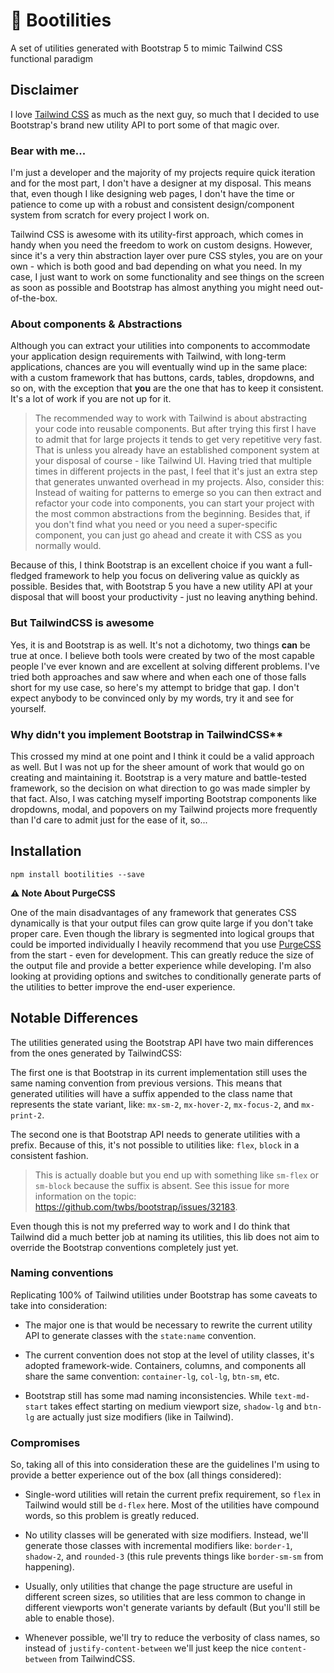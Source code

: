 # 🎿 Bootilities
A set of utilities generated with Bootstrap 5 to mimic Tailwind CSS functional paradigm

## Disclaimer

I love [Tailwind CSS](https://tailwindcss.com) as much as the next guy, so much that I decided to use Bootstrap's brand new utility API to port some of that magic over.

### Bear with me...

I'm just a developer and the majority of my projects require quick iteration and for the most part, I don't have a designer at my disposal.
This means that, even though I like designing web pages, I don't have the time or patience to come up with a robust and consistent design/component system from scratch for every project I work on.

Tailwind CSS is awesome with its utility-first approach, which comes in handy when you need the freedom to work on custom designs.
However, since it's a very thin abstraction layer over pure CSS styles, you are on your own - which is both good and bad depending on what you need.
In my case, I just want to work on some functionality and see things on the screen as soon as possible and Bootstrap has almost anything you might need out-of-the-box.

### About components & Abstractions

Although you can extract your utilities into components to accommodate your application design requirements with Tailwind, with long-term applications, chances are you will eventually wind up in the same place: with a custom framework that has buttons, cards, tables, dropdowns, and so on, with the exception that **you** are the one that has to keep it consistent. It's a lot of work if you are not up for it.

> The recommended way to work with Tailwind is about abstracting your code into reusable components. But after trying this first I have to admit that for large projects it tends to get very repetitive very fast. That is unless you already have an established component system at your disposal of course - like Tailwind UI. Having tried that multiple times in different projects in the past, I feel that it's just an extra step that generates unwanted overhead in my projects. Also, consider this: Instead of waiting for patterns to emerge so you can then extract and refactor your code into components, you can start your project with the most common abstractions from the beginning. Besides that, if you don't find what you need or you need a super-specific component, you can just go ahead and create it with CSS as you normally would.

Because of this, I think Bootstrap is an excellent choice if you want a full-fledged framework to help you focus on delivering value as quickly as possible. Besides that, with Bootstrap 5 you have a new utility API at your disposal that will boost your productivity - just no leaving anything behind.

### But TailwindCSS is awesome

Yes, it is and Bootstrap is as well. It's not a dichotomy, two things **can** be true at once. I believe both tools were created by two of the most capable people I've ever known and are excellent at solving different problems. I've tried both approaches and saw where and when each one of those falls short for my use case, so here's my attempt to bridge that gap. I don't expect anybody to be convinced only by my words, try it and see for yourself.

### Why didn't you implement Bootstrap in TailwindCSS**

This crossed my mind at one point and I think it could be a valid approach as well. But I was not up for the sheer amount of work that would go on creating and maintaining it. Bootstrap is a very mature and battle-tested framework, so the decision on what direction to go was made simpler by that fact. Also, I was catching myself importing Bootstrap components like dropdowns, modal, and popovers on my Tailwind projects more frequently than I'd care to admit just for the ease of it, so...

## Installation

```
npm install bootilities --save
```

**⚠️ Note About PurgeCSS**

One of the main disadvantages of any framework that generates CSS dynamically is that your output files can grow quite large if you don't take proper care. Even though the library is segmented into logical groups that could be imported individually I heavily recommend that you use [PurgeCSS](https://purgecss.com) from the start - even for development. This can greatly reduce the size of the output file and provide a better experience while developing. I'm also looking at providing options and switches to conditionally generate parts of the utilities to better improve the end-user experience.

## Notable Differences

The utilities generated using the Bootstrap API have two main differences from the ones generated by TailwindCSS: 

The first one is that Bootstrap in its current implementation still uses the same naming convention from previous versions. This means that generated utilities will have a suffix appended to the class name that represents the state variant, like: `mx-sm-2`, `mx-hover-2`, `mx-focus-2`, and `mx-print-2`. 

The second one is that Bootstrap API needs to generate utilities with a prefix. Because of this, it's not possible to utilities like: `flex`, `block` in a consistent fashion.

> This is actually doable but you end up with something like `sm-flex` or `sm-block` because the suffix is absent. See this issue for more information on the topic: https://github.com/twbs/bootstrap/issues/32183.

Even though this is not my preferred way to work and I do think that Tailwind did a much better job at naming its utilities, this lib does not aim to override the Bootstrap conventions completely just yet. 

### Naming conventions 

Replicating 100% of Tailwind utilities under Bootstrap has some caveats to take into consideration: 

- The major one is that would be necessary to rewrite the current utility API to generate classes with the `state:name` convention.

- The current convention does not stop at the level of utility classes, it's adopted framework-wide. Containers, columns, and components all share the same convention: `container-lg`, `col-lg`, `btn-sm`, etc.

- Bootstrap still has some mad naming inconsistencies. While `text-md-start` takes effect starting on medium viewport size, `shadow-lg` and `btn-lg` are actually just size modifiers (like in Tailwind).

### Compromises

So, taking all of this into consideration these are the guidelines I'm using to provide a better experience out of the box (all things considered):

- Single-word utilities will retain the current prefix requirement, so `flex` in Tailwind would still be `d-flex` here. Most of the utilities have compound words, so this problem is greatly reduced.

- No utility classes will be generated with size modifiers. Instead, we'll generate those classes with incremental modifiers like: `border-1`, `shadow-2`, and `rounded-3` (this rule prevents things like `border-sm-sm` from happening).

- Usually, only utilities that change the page structure are useful in different screen sizes, so utilities that are less common to change in different viewports won't generate variants by default (But you'll still be able to enable those).

- Whenever possible, we'll try to reduce the verbosity of class names, so instead of `justify-content-between` we'll just keep the nice `content-between` from TailwindCSS.